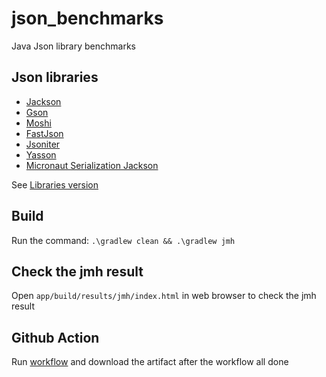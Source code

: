 # json_benchmarks

Java Json library benchmarks

## Json libraries

- [Jackson](https://github.com/FasterXML/jackson)
- [Gson](https://github.com/google/gson)
- [Moshi](https://github.com/square/moshi)
- [FastJson](https://github.com/alibaba/fastjson)
- [Jsoniter](https://github.com/json-iterator/java)
- [Yasson](https://github.com/eclipse-ee4j/yasson)
- [Micronaut Serialization Jackson](https://github.com/micronaut-projects/micronaut-serialization)

See [Libraries version](https://github.com/lost22git/json_benchmarks/blob/main/gradle/libs.versions.toml)

## Build

Run the command: `.\gradlew clean && .\gradlew jmh`

## Check the jmh result

Open `app/build/results/jmh/index.html` in web browser to check the jmh result

## Github Action

Run [workflow](https://github.com/lost22git/json_benchmarks/actions/workflows/gradle.yml) and download the artifact after the workflow all done

